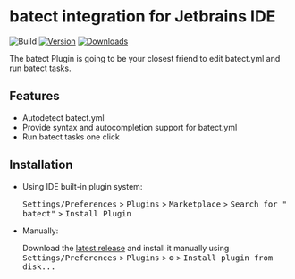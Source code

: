 # batect integration for Jetbrains IDE

![Build](https://github.com/wenqingzhang/idea-batect/workflows/Build/badge.svg)
[![Version](https://img.shields.io/jetbrains/plugin/v/16147.svg)](https://plugins.jetbrains.com/plugin/16147)
[![Downloads](https://img.shields.io/jetbrains/plugin/d/16147.svg)](https://plugins.jetbrains.com/plugin/16147)


<!-- Plugin description -->
The batect Plugin is going to be your closest friend to edit batect.yml and run batect tasks.

## Features
- Autodetect batect.yml
- Provide syntax and autocompletion support for batect.yml
- Run batect tasks one click

<!-- Plugin description end -->

## Installation

- Using IDE built-in plugin system:

  <kbd>Settings/Preferences</kbd> > <kbd>Plugins</kbd> > <kbd>Marketplace</kbd> > <kbd>Search for "
  batect"</kbd> >
  <kbd>Install Plugin</kbd>

- Manually:

  Download the [latest release](https://github.com/wenqingzhang/batect/releases/latest) and install it manually
  using
  <kbd>Settings/Preferences</kbd> > <kbd>Plugins</kbd> > <kbd>⚙️</kbd> > <kbd>Install plugin from disk...</kbd>
